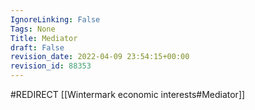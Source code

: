 ```yaml
---
IgnoreLinking: False
Tags: None
Title: Mediator
draft: False
revision_date: 2022-04-09 23:54:15+00:00
revision_id: 88353
---
```


#REDIRECT [[Wintermark economic interests#Mediator]]